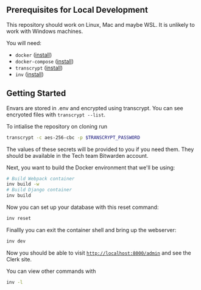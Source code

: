 ## Prerequisites for Local Development

This repository should work on Linux, Mac and maybe WSL. It is unlikely to work with Windows machines.

You will need:

- `docker` ([install](https://docs.docker.com/install/#supported-platforms))
- `docker-compose` ([install](https://docs.docker.com/compose/install/))
- `transcrypt` ([install](https://github.com/elasticdog/transcrypt#usage))
- `inv` ([install](https://www.pyinvoke.org/installing.html))

## Getting Started

Envars are stored in .env and encrypted using transcrypt. You can see encryoted files with `transcrypt --list`.

To intialise the repository on cloning run

```bash
transcrypt -c aes-256-cbc -p $TRANSCRYPT_PASSWORD
```

The values of these secrets will be provided to you if you need them. They should be available in the Tech team Bitwarden account.

Next, you want to build the Docker environment that we'll be using:

```bash
# Build Webpack container
inv build -w
# Build Django container
inv build
```

Now you can set up your database with this reset command:

```bash
inv reset
```

Finallly you can exit the container shell and bring up the webserver:

```bash
inv dev
```

Now you should be able to visit [`http://localhost:8000/admin`](http://localhost:8000/admin) and see the Clerk site.

You can view other commands with

```bash
inv -l
```
